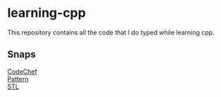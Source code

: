 # learning-cpp
This repository contains all the code that I do typed while learning cpp.
## Snaps ##
[CodeChef](https://github.com/daydash/learning-cpp/tree/master/CodeChef) <br />
[Pattern](https://github.com/daydash/learning-cpp/tree/master/Pattern) <br />
[STL](https://github.com/daydash/learning-cpp/tree/master/STL)